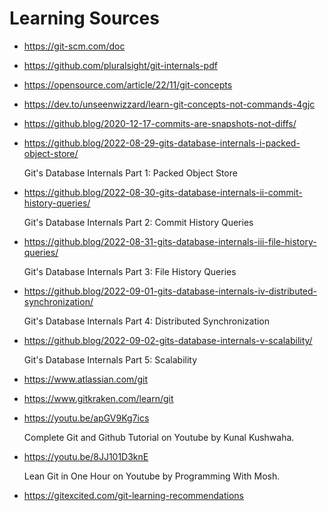 # Learning Sources

- https://git-scm.com/doc

- https://github.com/pluralsight/git-internals-pdf

- https://opensource.com/article/22/11/git-concepts

- https://dev.to/unseenwizzard/learn-git-concepts-not-commands-4gjc

- https://github.blog/2020-12-17-commits-are-snapshots-not-diffs/

- https://github.blog/2022-08-29-gits-database-internals-i-packed-object-store/
  
  Git's Database Internals Part 1: Packed Object Store

- https://github.blog/2022-08-30-gits-database-internals-ii-commit-history-queries/
  
  Git's Database Internals Part 2: Commit History Queries

- https://github.blog/2022-08-31-gits-database-internals-iii-file-history-queries/
  
  Git's Database Internals Part 3: File History Queries

- https://github.blog/2022-09-01-gits-database-internals-iv-distributed-synchronization/
  
  Git's Database Internals Part 4: Distributed Synchronization

- https://github.blog/2022-09-02-gits-database-internals-v-scalability/
  
  Git's Database Internals Part 5: Scalability

- https://www.atlassian.com/git

- https://www.gitkraken.com/learn/git

- https://youtu.be/apGV9Kg7ics
  
  Complete Git and Github Tutorial on Youtube by Kunal Kushwaha.

- https://youtu.be/8JJ101D3knE
  
  Lean Git in One Hour on Youtube by Programming With Mosh.

- https://gitexcited.com/git-learning-recommendations
